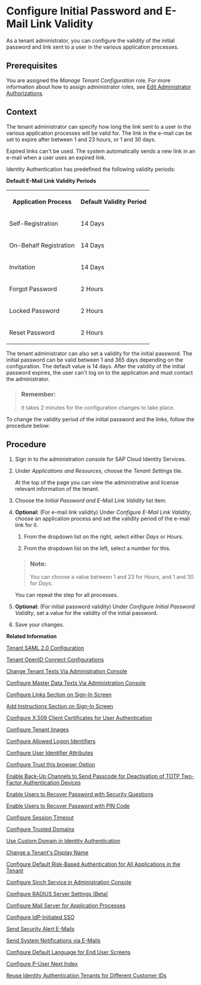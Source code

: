 <!-- loiof8093f4d9eae449f9fd6449c6f8d5474 -->

# Configure Initial Password and E-Mail Link Validity

As a tenant administrator, you can configure the validity of the initial password and link sent to a user in the various application processes.



<a name="loiof8093f4d9eae449f9fd6449c6f8d5474__prereq_ucl_qcg_ppb"/>

## Prerequisites

You are assigned the *Manage Tenant Configuration* role. For more information about how to assign administrator roles, see [Edit Administrator Authorizations](edit-administrator-authorizations-86ee374.md).



## Context

The tenant administrator can specify how long the link sent to a user in the various application processes will be valid for. The link in the e-mail can be set to expire after between 1 and 23 hours, or 1 and 30 days.

Expired links can't be used. The system automatically sends a new link in an e-mail when a user uses an expired link.

Identity Authentication has predefined the following validity periods:

**Default E-Mail Link Validity Periods**


<table>
<tr>
<th valign="top">

Application Process



</th>
<th valign="top">

Default Validity Period



</th>
</tr>
<tr>
<td valign="top">

Self-Registration



</td>
<td valign="top">

14 Days



</td>
</tr>
<tr>
<td valign="top">

On-Behalf Registration



</td>
<td valign="top">

14 Days



</td>
</tr>
<tr>
<td valign="top">

Invitation



</td>
<td valign="top">

14 Days



</td>
</tr>
<tr>
<td valign="top">

Forgot Password



</td>
<td valign="top">

2 Hours



</td>
</tr>
<tr>
<td valign="top">

Locked Password



</td>
<td valign="top">

2 Hours



</td>
</tr>
<tr>
<td valign="top">

Reset Password



</td>
<td valign="top">

2 Hours



</td>
</tr>
</table>

The tenant administrator can also set a validity for the initial password. The initial password can be valid between 1 and 365 days depending on the configuration. The default value is 14 days. After the validity of the initial password expires, the user can't log on to the application and must contact the administrator.

> ### Remember:  
> It takes 2 minutes for the configuration changes to take place.

To change the validity period of the initial password and the links, follow the procedure below:



## Procedure

1.  Sign in to the administration console for SAP Cloud Identity Services.

2.  Under *Applications and Resources*, choose the *Tenant Settings* tile.

    At the top of the page you can view the administrative and license relevant information of the tenant.

3.  Choose the *Initial Password and E-Mail Link Validity* list item.

4.  **Optional:** \(For e-mail link validity\) Under *Configure E-Mail Link Validity*, choose an application process and set the validity period of the e-mail link for it.

    1.  From the dropdown list on the right, select either *Days* or *Hours*.

    2.  From the dropdown list on the left, select a number for this.


    > ### Note:  
    > You can choose a value between 1 and 23 for *Hours*, and 1 and 30 for *Days*.

    You can repeat the step for all processes.

5.  **Optional:** \(For initial password validity\) Under *Configure Initial Password Validity*, set a value for the validity of the initial password.

6.  Save your changes.


**Related Information**  


[Tenant SAML 2.0 Configuration](tenant-saml-2-0-configuration-e81a19b.md "You as a tenant administrator can view and download the tenant SAML 2.0 metadata. You can also change the name format and update your certificate used by the identity provider to digitally sign the messages for the applications.")

[Tenant OpenID Connect Configurations](tenant-openid-connect-configurations-3d6abcc.md "You as a tenant administrator can view and configure the tenant OpenID Connect configurations.")

[Change Tenant Texts Via Administration Console](change-tenant-texts-via-administration-console-c24b1d0.md "The change tenant texts option can be used to change the predefined texts and messages for end-user screens available per tenant in Identity Authentication via the administration console.")

[Configure Master Data Texts Via Administration Console](configure-master-data-texts-via-administration-console-c068ac9.md "The master data texts option can be used to configure the predefined master data for each resource in Identity Authentication via the administration console.")

[Configure Links Section on Sign-In Screen](configure-links-section-on-sign-in-screen-060c032.md "You can configure links to appear on the sign-in screen of your applications.")

[Add Instructions Section on Sign-In Screen](add-instructions-section-on-sign-in-screen-c9e717e.md "You can customize the sign-in sscreen of the Horizon theme with instructions for the user.")

[Configure X.509 Client Certificates for User Authentication](configure-x-509-client-certificates-for-user-authentication-52c7dcb.md "Tenant administrators can configure X.509 client certificates for user authentication as an alternative to authenticating with a user name and a password.")

[Configure Tenant Images](configure-tenant-images-8742046.md "You can configure a custom global logo and, or a background image on the forms for sign-in in, registration, upgrade, password update, and account activation for all applications in a tenant. You can also set a favicon for tenant.")

[Configure Allowed Logon Identifiers](configure-allowed-logon-identifiers-3adf1ff.md "Tenant administrators can choose the allowed logon identifiers for the users.")

[Configure User Identifier Attributes](configure-user-identifier-attributes-8b9fa88.md "Tenant administrators can configure user identifier attributes as required and unique for the tenant.")

[Configure Trust this browser Option](configure-trust-this-browser-option-5b8377e.md "Tenant administrator can set the number of days for which the users won't get prompted for second-factor authentication, if they sign in from the same browser.")

[Enable Back-Up Channels to Send Passcode for Deactivation of TOTP Two-Factor Authentication Devices](enable-back-up-channels-to-send-passcode-for-deactivation-of-totp-two-factor-authenticati-782935e.md "Tenant administrator can configure back-up channels to send TOTP deactivation passcodes to the user.")

[Enable Users to Recover Password with Security Questions](enable-users-to-recover-password-with-security-questions-d9ae898.md "Users can choose to answer security questions to reset their password.")

[Enable Users to Recover Password with PIN Code](enable-users-to-recover-password-with-pin-code-046a235.md "Users can choose to provide PIN code to reset their password.")

[Configure Session Timeout](configure-session-timeout-5ca23e4.md "As a tenant administrator, you can configure when the session, created at the Identity Authentication tenant, expires.")

[Configure Trusted Domains](configure-trusted-domains-08fa1fe.md "Service providers that delegate authentication to Identity Authentication can protect their applications when using embedded frames, also called overlays, or when allowing user self-registration.")

[Use Custom Domain in Identity Authentication](use-custom-domain-in-identity-authentication-c4db840.md "Identity Authentication allows you to use a custom domain that is different from the default one (<tenant ID>.accounts.ondemand.com) - for example www.mytenant.com.")

[Change a Tenant's Display Name](change-a-tenant-s-display-name-a513c91.md "You can configure the tenant's name from the administration console for SAP Cloud Identity Services.")

[Configure Default Risk-Based Authentication for All Applications in the Tenant](configure-default-risk-based-authentication-for-all-applications-in-the-tenant-1aab51a.md#loio1aab51ae62b94f79b4c6dac7a00857c2 "You can define rules for authentication according to different risk factors and apply actions like Allow, Deny, and Two-Factor Authentication for all applications in a tenant.")

[Configure Sinch Service in Administration Console](configure-sinch-service-in-administration-console-3fdc9e1.md "Configure Sinch Service to enable Phone Verification via SMS or SMS Two-Factor Authentication in the administration console.")

[Configure RADIUS Server Settings \(Beta\)](configure-radius-server-settings-beta-03043ae.md "Configure Remote Authentication Dial-In User Service (RADIUS) server settings in the administration console for SAP Cloud Identity Services.")

[Configure Mail Server for Application Processes](configure-mail-server-for-application-processes-ccc7ba1.md "Configure mail server for the e-mails sent to the end users in the different application processes.")

[Configure IdP-Initiated SSO](configure-idp-initiated-sso-5d59caa.md)

[Send Security Alert E-Mails](send-security-alert-e-mails-c977464.md "Send security alert e-mails to end-users or administrators when changes in their accounts are made.")

[Send System Notifications via E-Mails](send-system-notifications-via-e-mails-aa04a8b.md "You can configure the administration console to send e-mails with information about expiring certificates, system notifications and new administrators to specific e-mail addresses or to the e-mails of all administrators.")

[Configure Default Language for End User Screens](configure-default-language-for-end-user-screens-2cb73c3.md "Select the language that the end user screen uses if the language of the browser isn’t in the list of supported languages.")

[Configure P-User Next Index](configure-p-user-next-index-045bb1c.md "Set the value for the P-user next index.")

[Reuse Identity Authentication Tenants for Different Customer IDs](reuse-identity-authentication-tenants-for-different-customer-ids-ebd0258.md "You as a tenant administrator can reuse an existing tenant for configurations and automated subscriptions.")

